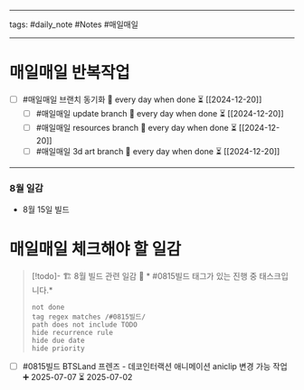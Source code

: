 
--------

tags: #daily_note  #Notes #매일매일

---  
# 매일매일 반복작업 
- [ ] #매일매일 브랜치 동기화 🔁 every day when done ⏳ [[2024-12-20]] 
	- [ ] #매일매일 update branch  🔁 every day when done ⏳ [[2024-12-20]]
	- [ ] #매일매일 resources branch  🔁 every day when done ⏳ [[2024-12-20]]
	- [ ] #매일매일 3d art branch  🔁 every day when done ⏳ [[2024-12-20]]

--------

### 8월 일감
 - 8월 15일 빌드



# 매일매일 체크해야 할 일감


> [!todo]- 🏗️ 8월 빌드 관련 일감
> 📌 * #0815빌드  태그가 있는 진행 중 태스크입니다.*
>
> ```tasks
> not done
> tag regex matches /#0815빌드/
> path does not include TODO
> hide recurrence rule
> hide due date
> hide priority
> ```



- [ ] #0815빌드  BTSLand  프렌즈 - 데코인터랙션 애니메이션 aniclip 변경 가능 작업 ➕ 2025-07-07 ⏳ 2025-07-02